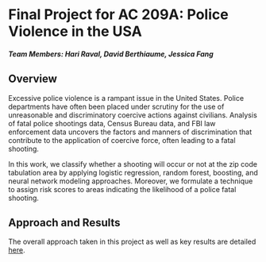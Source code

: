 # Final Project for AC 209A: Police Violence in the USA

##### Team Members: Hari Raval, David Berthiaume, Jessica Fang

## Overview 

Excessive police violence is a rampant issue in the United States. Police departments have often been placed under scrutiny for the use of unreasonable and discriminatory coercive actions against civilians. Analysis of fatal police shootings data, Census Bureau data, and FBI law enforcement data uncovers the factors and manners of discrimination that contribute to the application of coercive force, often leading to a fatal shooting. 

In this work, we classify whether a shooting will occur or not at the zip code tabulation area by applying logistic regression, random forest, boosting, and neural network modeling approaches. Moreover, we formulate a technique to assign risk scores to areas indicating the likelihood of a police fatal shooting.

## Approach and Results

The overall approach taken in this project as well as key results are detailed [here](https://github.com/Hari-Raval/police-violence/blob/main/report_results.pdf).
